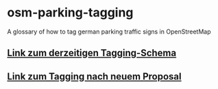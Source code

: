 # osm-parking-tagging
 A glossary of how to tag german parking traffic signs in OpenStreetMap 



## [Link zum derzeitigen Tagging-Schema](parking.md)

## [Link zum Tagging nach neuem Proposal](parking_new.md)
